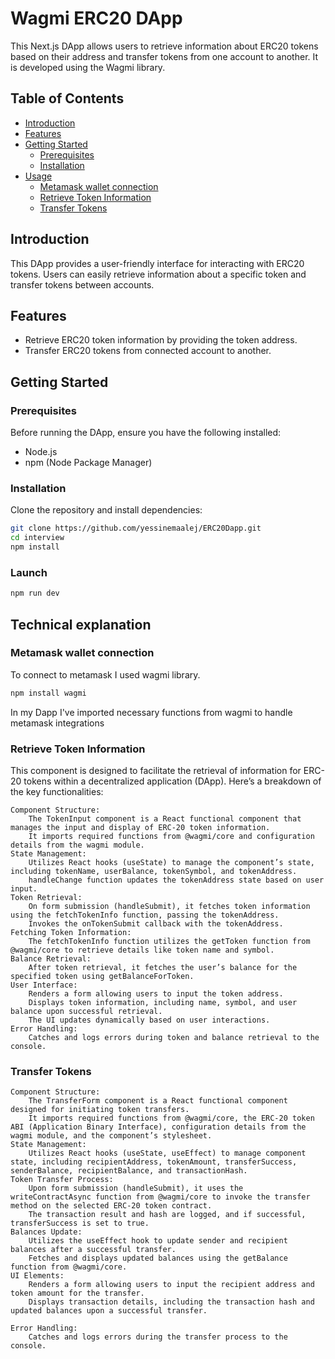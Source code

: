 # Wagmi ERC20 DApp

This Next.js DApp allows users to retrieve information about ERC20 tokens based on their address and transfer tokens from one account to another. It is developed using the Wagmi library.

## Table of Contents

- [Introduction](#introduction)
- [Features](#features)
- [Getting Started](#getting-started)
  - [Prerequisites](#prerequisites)
  - [Installation](#installation)
- [Usage](#Technical-Explanation)
  - [Metamask wallet connection](#metamask-wallet-connection)
  - [Retrieve Token Information](#retrieve-token-information)
  - [Transfer Tokens](#transfer-tokens)


## Introduction

This DApp provides a user-friendly interface for interacting with ERC20 tokens. Users can easily retrieve information about a specific token and transfer tokens between accounts.

## Features

- Retrieve ERC20 token information by providing the token address.
- Transfer ERC20 tokens from connected account to another.

## Getting Started

### Prerequisites

Before running the DApp, ensure you have the following installed:

- Node.js
- npm (Node Package Manager)

### Installation

Clone the repository and install dependencies:

```bash
git clone https://github.com/yessinemaalej/ERC20Dapp.git
cd interview
npm install
```
### Launch 
```bash
npm run dev
```
## Technical explanation 

### Metamask wallet connection
To connect to metamask I used wagmi library.
```bash
npm install wagmi
```
In my Dapp I've imported necessary functions from wagmi to handle metamask integrations

### Retrieve Token Information
This  component is designed to facilitate the retrieval of information for ERC-20 tokens within a decentralized application (DApp). Here’s a breakdown of the key functionalities:

	Component Structure:
		The TokenInput component is a React functional component that manages the input and display of ERC-20 token information.
		It imports required functions from @wagmi/core and configuration details from the wagmi module.
	State Management:
		Utilizes React hooks (useState) to manage the component’s state, including tokenName, userBalance, tokenSymbol, and tokenAddress.
		handleChange function updates the tokenAddress state based on user input.
	Token Retrieval:
		On form submission (handleSubmit), it fetches token information using the fetchTokenInfo function, passing the tokenAddress.
		Invokes the onTokenSubmit callback with the tokenAddress.
	Fetching Token Information:
	    The fetchTokenInfo function utilizes the getToken function from @wagmi/core to retrieve details like token name and symbol.
	Balance Retrieval:
	    After token retrieval, it fetches the user’s balance for the specified token using getBalanceForToken.
	User Interface:
	    Renders a form allowing users to input the token address.
	    Displays token information, including name, symbol, and user balance upon successful retrieval.
		The UI updates dynamically based on user interactions.
	Error Handling:
		Catches and logs errors during token and balance retrieval to the console.

### Transfer Tokens
	Component Structure:
		The TransferForm component is a React functional component designed for initiating token transfers.
		It imports required functions from @wagmi/core, the ERC-20 token ABI (Application Binary Interface), configuration details from the wagmi module, and the component’s stylesheet.
	State Management:
		Utilizes React hooks (useState, useEffect) to manage component state, including recipientAddress, tokenAmount, transferSuccess, senderBalance, recipientBalance, and transactionHash.
	Token Transfer Process:
		Upon form submission (handleSubmit), it uses the writeContractAsync function from @wagmi/core to invoke the transfer method on the selected ERC-20 token contract.
		The transaction result and hash are logged, and if successful, transferSuccess is set to true.
	Balances Update:
		Utilizes the useEffect hook to update sender and recipient balances after a successful transfer.
		Fetches and displays updated balances using the getBalance function from @wagmi/core.
	UI Elements:
    	Renders a form allowing users to input the recipient address and token amount for the transfer.
		Displays transaction details, including the transaction hash and updated balances upon a successful transfer.
	
	Error Handling:
		Catches and logs errors during the transfer process to the console.